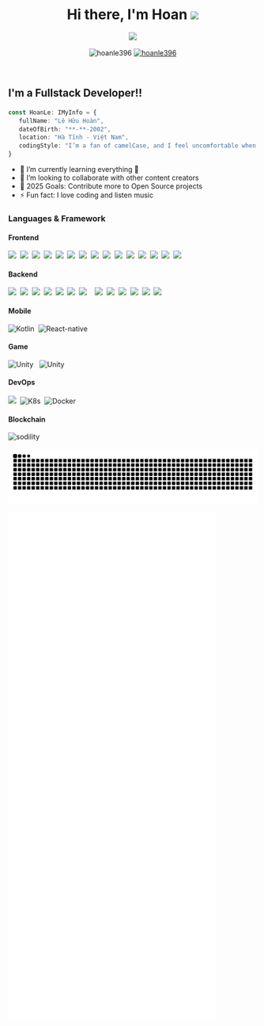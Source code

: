 <h1 align="center">Hi there, I'm Hoan <img src="https://media.giphy.com/media/hvRJCLFzcasrR4ia7z/giphy.gif" width="35"></h1>
<p align="center">
  <a href="https://github.com/DenverCoder1/readme-typing-svg">
  <img src="https://readme-typing-svg.herokuapp.com?font=Time+New+Roman&color=%23C8BE25&size=25&center=true&vCenter=true&width=600&height=100&lines=Software+Engineer+@hoanle396;Competitive+Programmer;Expert+on+ReactJS;Always+learning+new+things"></a>
</p>
<p align="center"> 
	<img src="https://komarev.com/ghpvc/?username=hoanle396&label=Profile%20views&color=0047AB&style=plastic?" alt="hoanle396" height=25px, width=160px/> 
	<a href = "https://commits.top/egypt.html" target="_blank">
		<img src="https://enfsgag3ayy6w9q.m.pipedream.net/&style=plastic" alt="hoanle396" target="_blank" height=25px, width=250px/> 
	</a>
</p>
<br/>

## I'm a Fullstack Developer!!

```typescript
const HoanLe: IMyInfo = {
   fullName: "Lê Hữu Hoàn",
   dateOfBirth: "**-**-2002",
   location: "Hà Tĩnh - Việt Nam",
   codingStyle: "I’m a fan of camelCase, and I feel uncomfortable when I see snake_case."
}
```

- 🌱 I’m currently learning everything 🤣
- 👯 I’m looking to collaborate with other content creators
- 🥅 2025 Goals: Contribute more to Open Source projects
- ⚡ Fun fact: I love coding and listen music 

### Languages & Framework

#### Frontend
<img src="https://img.shields.io/badge/HTML5-E34F26?style=for-the-badge&logo=html5&logoColor=white">&nbsp;&nbsp;<img src="https://img.shields.io/badge/CSS3-1572B6?style=for-the-badge&logo=css3&logoColor=white">&nbsp;&nbsp;<img src="https://img.shields.io/badge/JavaScript-F0DB4F?style=for-the-badge&logo=JavaScript&logoColor=white">&nbsp;&nbsp;<img src="https://img.shields.io/badge/typescript-1572B6?style=for-the-badge&logo=typescript&logoColor=white">&nbsp;&nbsp;<img src="https://img.shields.io/badge/sass-CB6699?style=for-the-badge&logo=sass&logoColor=white">&nbsp;&nbsp;<img src="https://img.shields.io/badge/tailwindcss-38B2AC?style=for-the-badge&logo=tailwindcss&logoColor=white">&nbsp;&nbsp;<img src="https://img.shields.io/badge/Bootstrap-7311F6?style=for-the-badge&logo=Bootstrap&logoColor=white">&nbsp;&nbsp;<img src="https://img.shields.io/badge/Vue.js-35495E?style=for-the-badge&logo=vuedotjs&logoColor=4FC08D">&nbsp;&nbsp;<img src="https://shields.io/badge/reactjs-black?logo=react&style=for-the-badge">&nbsp;&nbsp;<img src="https://img.shields.io/badge/-redux-764ABC?logo=redux&logoColor=for-the-badge&style=for-the-badge">&nbsp;&nbsp;<img src="https://img.shields.io/badge/-Nextjs-000000?logo=nextdotjs&logoColor=style=for-the-badge&style=for-the-badge">&nbsp;&nbsp;<img src="https://img.shields.io/badge/nuxt.js-35495E?style=for-the-badge&logo=nuxtdotjs&logoColor=4FC08D">&nbsp;&nbsp;<img src="https://img.shields.io/badge/-materualUi-1FA6CA?logo=mui&logoColor=white&style=for-the-badge">&nbsp;&nbsp;<img src="https://img.shields.io/badge/-React%20query-F0513C?logo=react-query&logoColor=white&style=for-the-badge">&nbsp;&nbsp;<img src="https://img.shields.io/badge/-zustand-252B37?logo=zustand&logoColor=white&style=for-the-badge">

#### Backend
<img src="https://img.shields.io/badge/-NodeJS-83CD29?logo=NodedotJS&logoColor=for-the-badge&style=for-the-badge">&nbsp;&nbsp;<img src="https://img.shields.io/badge/-ExpressJS-DDDDDD?logo=express&logoColor=000000&style=for-the-badge">&nbsp;&nbsp;<img src="https://img.shields.io/badge/-Flask-000000?logo=flask&logoColor=style=for-the-badge&style=for-the-badge">&nbsp;&nbsp;<img src="https://img.shields.io/badge/-Nestjs-DF234F?logo=nestJs&logoColor=style=for-the-badge&style=for-the-badge">&nbsp;&nbsp;<img src="https://img.shields.io/badge/Laravel-FD4F31?style=for-the-badge&logo=Laravel&logoColor=white">&nbsp;&nbsp;<img src="https://img.shields.io/badge/spring-77BC1F?style=for-the-badge&logo=spring&logoColor=white">&nbsp;&nbsp;<img src="https://img.shields.io/badge/php-6181B6?style=for-the-badge&logo=php&logoColor=white"> &nbsp;&nbsp; <img src="https://img.shields.io/badge/python-4381B3?style=for-the-badge&logo=python&logoColor=white">&nbsp;&nbsp;<img src="https://img.shields.io/badge/Java-ED8B00?style=for-the-badge&logo=openjdk&logoColor=white">&nbsp;&nbsp;<img src="https://img.shields.io/badge/go-6AD7E5?style=for-the-badge&logo=go&logoColor=white">&nbsp;&nbsp;<img src="https://img.shields.io/badge/sql-4275CB?style=for-the-badge&logo=SQL&logoColor=white">&nbsp;&nbsp;<img src="https://img.shields.io/badge/.net CSHARP-9B4F96?style=for-the-badge&logo=csharp&logoColor=white">&nbsp;&nbsp;<img src="https://img.shields.io/badge/graphql-E434AA?style=for-the-badge&logo=graphql&logoColor=white">

#### Mobile
<img alt="Kotlin" src="https://img.shields.io/badge/Kotlin-3F87BC?style=for-the-badge&logo=Kotlin&logoColor=white">&nbsp;&nbsp;<img alt="React-native" src="https://shields.io/badge/react native-black?logo=react&style=for-the-badge">

#### Game
<img alt="Unity" src="https://img.shields.io/badge/unity-000000?style=for-the-badge&logo=unity&logoColor=white">&nbsp;&nbsp;
<img alt="Unity" src="https://img.shields.io/badge/godot-3279a8?style=for-the-badge&logo=godot&logoColor=white">

#### DevOps
<img src="https://img.shields.io/badge/git-F34F29?style=for-the-badge&logo=git&logoColor=white">&nbsp;&nbsp;<img alt="K8s" src="https://img.shields.io/badge/Kubernetes-326CE5?style=for-the-badge&logo=Kubernetes&logoColor=white">&nbsp;&nbsp;<img alt="Docker" src="https://img.shields.io/badge/Docker-326CE5?style=for-the-badge&logo=Docker&logoColor=white">

#### Blockchain
<img alt="sodility" src="https://img.shields.io/badge/-sodility-6464DC?logo=solidity&logoColor=for-the-badge&style=for-the-badge">

<br>
<br>

<picture>
  <source media="(prefers-color-scheme: dark)" srcset="https://raw.githubusercontent.com/hoanle396/hoanle396/output/github-contribution-grid-snake-dark.svg">
  <source media="(prefers-color-scheme: light)" srcset="https://raw.githubusercontent.com/hoanle396/hoanle396/output/github-contribution-grid-snake.svg">
  <img alt="github contribution grid snake animation" src="https://raw.githubusercontent.com/hoanle396/hoanle396/output/github-contribution-grid-snake.svg">
</picture>

![Metrics](https://github.com/Hoanle396/Hoanle396/blob/main/github-metrics.svg)

[messenger]: https://www.facebook.com/messages/t/100036070716996
[website]: https://hoanle.tk
[telegram]: https://t.me/lhhoan
[youtube]: https://www.youtube.com/channel/UCm3jjrj_lvfsMzZYhn2FoHg
[discord]: https://discord.com/users/934653009479217282
[facebook]: https://facebook.com//hoanle396

